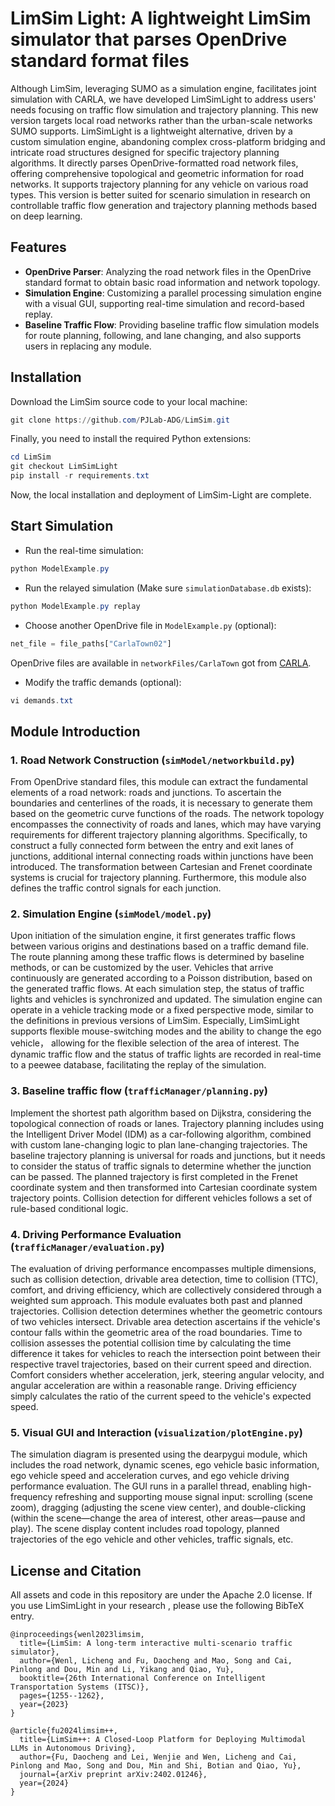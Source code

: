 # LimSim Light: A lightweight LimSim simulator that parses OpenDrive standard format files

Although LimSim, leveraging SUMO as a simulation engine, facilitates joint simulation with CARLA, we have developed LimSimLight to address users' needs focusing on traffic flow simulation and trajectory planning. This new version targets local road networks rather than the urban-scale networks SUMO supports. LimSimLight is a lightweight alternative, driven by a custom simulation engine, abandoning complex cross-platform bridging and intricate road structures designed for specific trajectory planning algorithms. It directly parses OpenDrive-formatted road network files, offering comprehensive topological and geometric information for road networks. It supports trajectory planning for any vehicle on various road types. This version is better suited for scenario simulation in research on controllable traffic flow generation and trajectory planning methods based on deep learning.


## Features

- **OpenDrive Parser**: Analyzing the road network files in the OpenDrive standard format to obtain basic road information and network topology.
- **Simulation Engine**: Customizing a parallel processing simulation engine with a visual GUI, supporting real-time simulation and record-based replay.
- **Baseline Traffic Flow**: Providing baseline traffic flow simulation models for route planning, following, and lane changing, and also supports users in replacing any module.


## Installation

Download the LimSim source code to your local machine:

```powershell
git clone https://github.com/PJLab-ADG/LimSim.git
```

Finally, you need to install the required Python extensions:

```powershell
cd LimSim
git checkout LimSimLight
pip install -r requirements.txt
```

Now, the local installation and deployment of LimSim-Light are complete.


## Start Simulation

- Run the real-time simulation:
```powershell
python ModelExample.py
```

- Run the relayed simulation (Make sure ``simulationDatabase.db`` exists):

```powershell
python ModelExample.py replay
```

- Choose another OpenDrive file in ``ModelExample.py`` (optional): 

```python
net_file = file_paths["CarlaTown02"]
```
OpenDrive files are available in ``networkFiles/CarlaTown`` got from [CARLA](https://github.com/carla-simulator/carla).

- Modify the traffic demands (optional):
```powershell
vi demands.txt
```

## Module Introduction

### 1. Road Network Construction  (``simModel/networkbuild.py``)

From OpenDrive standard files, this module can extract the fundamental elements of a road network: roads and junctions. To ascertain the boundaries and centerlines of the roads, it is necessary to generate them based on the geometric curve functions of the roads. The network topology encompasses the connectivity of roads and lanes, which may have varying requirements for different trajectory planning algorithms. Specifically, to construct a fully connected form between the entry and exit lanes of junctions, additional internal connecting roads within junctions have been introduced. The transformation between Cartesian and Frenet coordinate systems is crucial for trajectory planning. Furthermore, this module also defines the traffic control signals for each junction.

### 2. Simulation Engine (``simModel/model.py``)

Upon initiation of the simulation engine, it first generates traffic flows between various origins and destinations based on a traffic demand file. The route planning among these traffic flows is determined by baseline methods, or can be customized by the user. Vehicles that arrive continuously are generated according to a Poisson distribution, based on the generated traffic flows. At each simulation step, the status of traffic lights and vehicles is synchronized and updated. The simulation engine can operate in a vehicle tracking mode or a fixed perspective mode, similar to the definitions in previous versions of LimSim. Especially, LimSimLight supports flexible mouse-switching modes and the ability to change the ego vehicle， allowing for the flexible selection of the area of interest. The dynamic traffic flow and the status of traffic lights are recorded in real-time to a peewee database, facilitating the replay of the simulation.

### 3. Baseline traffic flow (``trafficManager/planning.py``)

Implement the shortest path algorithm based on Dijkstra, considering the topological connection of roads or lanes. Trajectory planning includes using the Intelligent Driver Model (IDM) as a car-following algorithm, combined with custom lane-changing logic to plan lane-changing trajectories. The baseline trajectory planning is universal for roads and junctions, but it needs to consider the status of traffic signals to determine whether the junction can be passed. The planned trajectory is first completed in the Frenet coordinate system and then transformed into Cartesian coordinate system trajectory points. Collision detection for different vehicles follows a set of rule-based conditional logic.

### 4. Driving Performance Evaluation (``trafficManager/evaluation.py``)

The evaluation of driving performance encompasses multiple dimensions, such as collision detection, drivable area detection, time to collision (TTC), comfort, and driving efficiency, which are collectively considered through a weighted sum approach. This module evaluates both past and planned trajectories. Collision detection determines whether the geometric contours of two vehicles intersect. Drivable area detection ascertains if the vehicle's contour falls within the geometric area of the road boundaries. Time to collision assesses the potential collision time by calculating the time difference it takes for vehicles to reach the intersection point between their respective travel trajectories, based on their current speed and direction. Comfort considers whether acceleration, jerk, steering angular velocity, and angular acceleration are within a reasonable range. Driving efficiency simply calculates the ratio of the current speed to the vehicle's expected speed.

### 5. Visual GUI and Interaction (``visualization/plotEngine.py``)

The simulation diagram is presented using the dearpygui module, which includes the road network, dynamic scenes, ego vehicle basic information, ego vehicle speed and acceleration curves, and ego vehicle driving performance evaluation. The GUI runs in a parallel thread, enabling high-frequency refreshing and supporting mouse signal input: scrolling (scene zoom), dragging (adjusting the scene view center), and double-clicking (within the scene—change the area of interest, other areas—pause and play). The scene display content includes road topology, planned trajectories of the ego vehicle and other vehicles, traffic signals, etc.


## License and Citation

All assets and code in this repository are under the Apache 2.0 license. If you use LimSimLight in your research , please use the following BibTeX entry.

```
@inproceedings{wenl2023limsim,
  title={LimSim: A long-term interactive multi-scenario traffic simulator},
  author={Wenl, Licheng and Fu, Daocheng and Mao, Song and Cai, Pinlong and Dou, Min and Li, Yikang and Qiao, Yu},
  booktitle={26th International Conference on Intelligent Transportation Systems (ITSC)},
  pages={1255--1262},
  year={2023}
}
 
@article{fu2024limsim++,
  title={LimSim++: A Closed-Loop Platform for Deploying Multimodal LLMs in Autonomous Driving},
  author={Fu, Daocheng and Lei, Wenjie and Wen, Licheng and Cai, Pinlong and Mao, Song and Dou, Min and Shi, Botian and Qiao, Yu},
  journal={arXiv preprint arXiv:2402.01246},
  year={2024}
}
```
